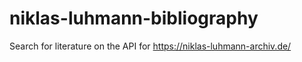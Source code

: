 # niklas-luhmann-bibliography

Search for literature on the API for https://niklas-luhmann-archiv.de/
